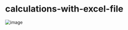 # calculations-with-excel-file
![image](https://github.com/akhons/calculations-with-excel-file/assets/116623774/e7ba3675-9660-4ac4-b0ae-d10615ace7bb)
